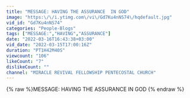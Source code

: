 ```yaml
---
title: "MESSAGE: HAVING THE ASSURANCE  IN GOD"
image: "https:\/\/i.ytimg.com\/vi\/Gd7Ku4nNS74\/hqdefault.jpg"
vid_id: "Gd7Ku4nNS74"
categories: "People-Blogs"
tags: ["MESSAGE:","HAVING","ASSURANCE"]
date: "2022-03-16T16:43:38+03:00"
vid_date: "2022-03-15T17:00:16Z"
duration: "PT1H42M40S"
viewcount: "106"
likeCount: "7"
dislikeCount: ""
channel: "MIRACLE REVIVAL FELLOWSHIP PENTECOSTAL CHURCH"
---
```

{% raw %}MESSAGE: HAVING THE ASSURANCE  IN GOD {% endraw %}
